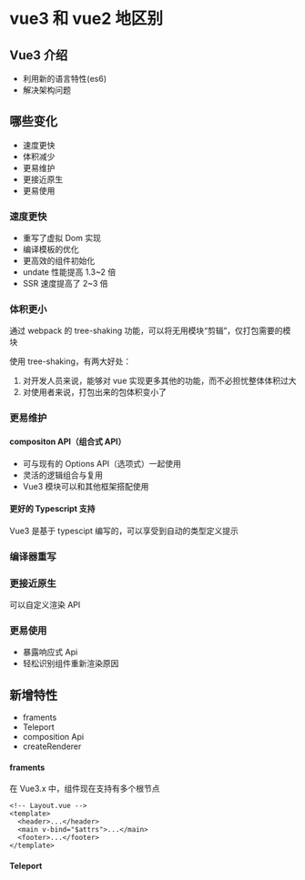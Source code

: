 # vue3 和 vue2 地区别

## Vue3 介绍

- 利用新的语言特性(es6)
- 解决架构问题

## 哪些变化

- 速度更快
- 体积减少
- 更易维护
- 更接近原生
- 更易使用

### 速度更快

- 重写了虚拟 Dom 实现
- 编译模板的优化
- 更高效的组件初始化
- undate 性能提高 1.3~2 倍
- SSR 速度提高了 2~3 倍

### 体积更小

通过 webpack 的 tree-shaking 功能，可以将无用模块“剪辑”，仅打包需要的模块

使用 tree-shaking，有两大好处：

1. 对开发人员来说，能够对 vue 实现更多其他的功能，而不必担忧整体体积过大
2. 对使用者来说，打包出来的包体积变小了

### 更易维护

#### compositon API（组合式 API）

- 可与现有的 Options API（选项式）一起使用
- 灵活的逻辑组合与复用
- Vue3 模块可以和其他框架搭配使用

#### 更好的 Typescript 支持

Vue3 是基于 typescipt 编写的，可以享受到自动的类型定义提示

### 编译器重写

### 更接近原生

可以自定义渲染 API

### 更易使用

- 暴露响应式 Api
- 轻松识别组件重新渲染原因

## 新增特性

- framents
- Teleport
- composition Api
- createRenderer

#### framents

在 Vue3.x 中，组件现在支持有多个根节点

```vue
<!-- Layout.vue -->
<template>
  <header>...</header>
  <main v-bind="$attrs">...</main>
  <footer>...</footer>
</template>
```

#### Teleport
